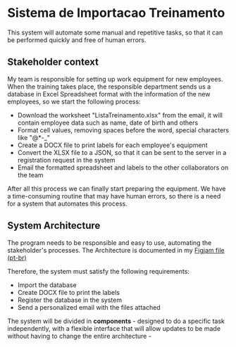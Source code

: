 # Sistema de Importacao Treinamento
This system will automate some manual and repetitive tasks, so that it can be performed quickly and free of human errors. 

## Stakeholder context
My team is responsible for setting up work equipment for new employees. When the training takes place, the responsible department sends us a database in Excel 
Spreadsheet format with the information of the new employees, so we start the following process:

- Download the worksheet "ListaTreinamento.xlsx" from the email, it will contain employee data such as name, date of birth and others
- Format cell values, removing spaces before the word, special characters like "@*-_"
- Create a DOCX file to print labels for each employee's equipment
- Convert the XLSX file to a JSON, so that it can be sent to the server in a registration request in the system
- Email the formatted spreadsheet and labels to the other collaborators on the team

After all this process we can finally start preparing the equipment. We have a time-consuming routine that may have human errors, so there is a need for a system 
that automates this process.

## System Architecture
The program needs to be responsible and easy to use, automating the stakeholder's processes. The Architecture is documented in my 
[Figjam file (pt-br)](https://www.figma.com/file/9nKZcNv6uewaRSzuFtdvet/Automatiza%C3%A7%C3%A3o-Lista-de-Treinamento?node-id=0-1&t=HfGqiX82cFKVv6l3-0)

Therefore, the system must satisfy the following requirements:

- Import the database
- Create DOCX file to print the labels
- Register the database in the system
- Send a personalized email with the files attached

The system will be divided in **components** - designed to do a specific task independently, with a flexible interface that will allow updates to be made without having to change the entire architecture -

